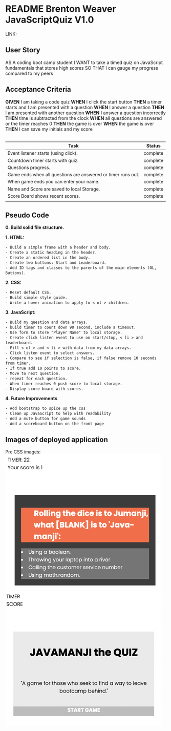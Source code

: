 # README Brenton Weaver JavaScriptQuiz V1.0

 LINK:  

## **User Story**

AS A coding boot camp student I WANT to take a timed quiz on JavaScript fundamentals that stores high scores SO THAT I can gauge my progress compared to my peers

## **Acceptance Criteria**

**GIVEN** I am taking a code quiz
**WHEN** I click the start button 
**THEN** a timer starts and I am presented with a question
**WHEN** I answer a question 
**THEN** I am presented with another question 
**WHEN** I answer a question incorrectly 
**THEN** time is subtracted from the clock 
**WHEN** all questions are answered or the timer reaches 0 
**THEN** the game is over 
**WHEN** the game is over 
**THEN** I can save my initials and my score
<br>
<br>

|Task| Status |
|--|--|
|Event listener starts (using click). | complete |
|Countdown timer starts with quiz.| complete |
|Questions progress.| complete |
|Game ends when all questions are answered or timer runs out.| complete |
|When game ends you can enter your name.| complete |
|Name and Score are saved to local Storage.| complete |
|Score Board shows recent scores.| complete |
|||


## Pseudo Code

**0. Build solid file structure.**



**1. HTML:**

    - Build a simple frame with a header and body.
    - Create a static heading in the header.
    - Create an ordered list in the body.
    - Create two buttons: Start and Leaderboard.
    - Add ID tags and classes to the parents of the main elements (OL, Buttons).


**2. CSS:**

    - Reset default CSS.
    - Build simple style guide.
    - Write a hover animation to apply to < ol > children.


**3. JavaScript:**

    - Build my question and data arrays.
    - build timer to count down 90 second, include a timeout.
    - Use form to store "Player Name" to local storage.
    - Create click listen event to use on start/stop, < li > and leaderboard.
    - Fill < ol > and < li > with data from my data arrays.
    - Click listen event to select answers.
    - Compare to see if selection is false, if false remove 10 seconds from timer.
    - If true add 10 points to score.
    - Move to next question.    
    - repeat for each question.
    - When timer reaches 0 push score to local storage.
    - Display score board with scores.

**4. Future Improvements**

    - Add bootstrap to spice up the css
    - Clean up JavaScript to help with readability
    - Add a mute button for game sounds
    - Add a scoreboard button on the front page


## Images of deployed application

Pre CSS images: 
![ScreenShot](assets/readmeImgs/preCssQuiz.png)
![ScreenShot](assets/readmeImgs/preCssStart.png)